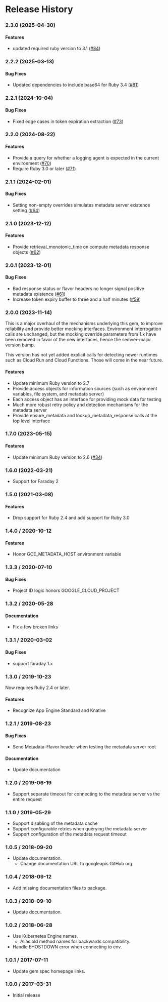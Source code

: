 # Release History

### 2.3.0 (2025-04-30)

#### Features

* updated required ruby version to 3.1 ([#84](https://github.com/googleapis/ruby-cloud-env/issues/84)) 

### 2.2.2 (2025-03-13)

#### Bug Fixes

* Updated dependencies to include base64 for Ruby 3.4 ([#81](https://github.com/googleapis/ruby-cloud-env/issues/81)) 

### 2.2.1 (2024-10-04)

#### Bug Fixes

* Fixed edge cases in token expiration extraction ([#73](https://github.com/googleapis/ruby-cloud-env/issues/73)) 

### 2.2.0 (2024-08-22)

#### Features

* Provide a query for whether a logging agent is expected in the current environment ([#70](https://github.com/googleapis/ruby-cloud-env/issues/70)) 
* Require Ruby 3.0 or later ([#71](https://github.com/googleapis/ruby-cloud-env/issues/71)) 

### 2.1.1 (2024-02-01)

#### Bug Fixes

* Setting non-empty overrides simulates metadata server existence setting ([#64](https://github.com/googleapis/ruby-cloud-env/issues/64)) 

### 2.1.0 (2023-12-12)

#### Features

* Provide retrieval_monotonic_time on compute metadata response objects ([#62](https://github.com/googleapis/ruby-cloud-env/issues/62)) 

### 2.0.1 (2023-12-01)

#### Bug Fixes

* Bad response status or flavor headers no longer signal positive metadata existence ([#61](https://github.com/googleapis/ruby-cloud-env/issues/61)) 
* Increase token expiry buffer to three and a half minutes ([#59](https://github.com/googleapis/ruby-cloud-env/issues/59)) 

### 2.0.0 (2023-11-14)

This is a major overhaul of the mechanisms underlying this gem, to improve reliability and provide better mocking interfaces. Environment interrogation calls are unchanged, but the mocking override parameters from 1.x have been removed in favor of the new interfaces, hence the semver-major version bump.

This version has not yet added explicit calls for detecting newer runtimes such as Cloud Run and Cloud Functions. Those will come in the near future.

#### Features

* Update minimum Ruby version to 2.7
* Provide access objects for information sources (such as environment variables, file system, and metadata server)
* Each access object has an interface for providing mock data for testing
* Much more robust retry policy and detection mechanisms for the metadata server
* Provide ensure_metadata and lookup_metadata_response calls at the top level interface

### 1.7.0 (2023-05-15)

#### Features

* Update minimum Ruby version to 2.6 ([#34](https://github.com/googleapis/ruby-cloud-env/issues/34)) 

### 1.6.0 (2022-03-21)

* Support for Faraday 2

### 1.5.0 (2021-03-08)

#### Features

* Drop support for Ruby 2.4 and add support for Ruby 3.0

### 1.4.0 / 2020-10-12

#### Features

* Honor GCE_METADATA_HOST environment variable

### 1.3.3 / 2020-07-10

#### Bug Fixes

* Project ID logic honors GOOGLE_CLOUD_PROJECT

### 1.3.2 / 2020-05-28

#### Documentation

* Fix a few broken links

### 1.3.1 / 2020-03-02

#### Bug Fixes

* support faraday 1.x

### 1.3.0 / 2019-10-23

Now requires Ruby 2.4 or later.

#### Features

* Recognize App Engine Standard and Knative

### 1.2.1 / 2019-08-23

#### Bug Fixes

* Send Metadata-Flavor header when testing the metadata server root

#### Documentation

* Update documentation

### 1.2.0 / 2019-06-19

* Support separate timeout for connecting to the metadata server vs the entire request

### 1.1.0 / 2019-05-29

* Support disabling of the metadata cache
* Support configurable retries when querying the metadata server
* Support configuration of the metadata request timeout

### 1.0.5 / 2018-09-20

* Update documentation.
  * Change documentation URL to googleapis GitHub org.

### 1.0.4 / 2018-09-12

* Add missing documentation files to package.

### 1.0.3 / 2018-09-10

* Update documentation.

### 1.0.2 / 2018-06-28

* Use Kubernetes Engine names.
  * Alias old method names for backwards compatibility.
* Handle EHOSTDOWN error when connecting to env.

### 1.0.1 / 2017-07-11

* Update gem spec homepage links.

### 1.0.0 / 2017-03-31

* Initial release
